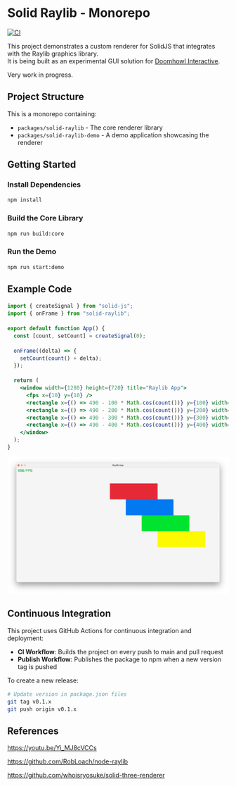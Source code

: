 # Solid Raylib - Monorepo

[![CI](https://github.com/bramtechs/solid-raylib/actions/workflows/ci.yml/badge.svg)](https://github.com/bramtechs/solid-raylib/actions/workflows/ci.yml)

This project demonstrates a custom renderer for SolidJS that integrates with the Raylib graphics library.<br/>
It is being built as an experimental GUI solution for [Doomhowl Interactive](https://doomhowl-interactive.com).

Very work in progress.

## Project Structure

This is a monorepo containing:

- `packages/solid-raylib` - The core renderer library
- `packages/solid-raylib-demo` - A demo application showcasing the renderer

## Getting Started

### Install Dependencies

```bash
npm install
```

### Build the Core Library

```bash
npm run build:core
```

### Run the Demo

```bash
npm run start:demo
```

## Example Code

```jsx
import { createSignal } from "solid-js";
import { onFrame } from "solid-raylib";

export default function App() {
  const [count, setCount] = createSignal(0);

  onFrame((delta) => {
    setCount(count() + delta);
  });

  return (
    <window width={1280} height={720} title="Raylib App">
      <fps x={10} y={10} />
      <rectangle x={() => 490 - 100 * Math.cos(count())} y={100} width={300} height={100} color="red"></rectangle>
      <rectangle x={() => 490 - 200 * Math.cos(count())} y={200} width={300} height={100} color="blue"></rectangle>
      <rectangle x={() => 490 - 300 * Math.cos(count())} y={300} width={300} height={100} color="green"></rectangle>
      <rectangle x={() => 490 - 400 * Math.cos(count())} y={400} width={300} height={100} color="yellow"></rectangle>
    </window>
  );
}
```

![](./misc/image.png)

## Continuous Integration

This project uses GitHub Actions for continuous integration and deployment:

- **CI Workflow**: Builds the project on every push to main and pull request
- **Publish Workflow**: Publishes the package to npm when a new version tag is pushed

To create a new release:

```bash
# Update version in package.json files
git tag v0.1.x
git push origin v0.1.x
```

## References

https://youtu.be/Yi_MJ8cVCCs

https://github.com/RobLoach/node-raylib

https://github.com/whoisryosuke/solid-three-renderer
